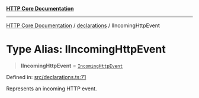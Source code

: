 [**HTTP Core Documentation**](../../README.md)

***

[HTTP Core Documentation](../../README.md) / [declarations](../README.md) / IIncomingHttpEvent

# Type Alias: IIncomingHttpEvent

> **IIncomingHttpEvent** = [`IncomingHttpEvent`](../../IncomingHttpEvent/classes/IncomingHttpEvent.md)

Defined in: [src/declarations.ts:71](https://github.com/stonemjs/http-core/blob/6577700bdede2420a5df45a338635c35547070ea/src/declarations.ts#L71)

Represents an incoming HTTP event.
